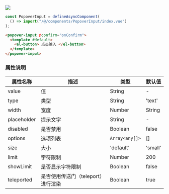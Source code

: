 
![](https://minio.pigx.top/oss/202306/1687530763.png)

```javascript
const PopoverInput = defineAsyncComponent(
  () => import("/@/components/PopoverInput/index.vue")
);
```

```html
<popover-input @confirm="onConfirm">
  <template #default>
    <el-button> 点击输入 </el-button>
  </template>
</popover-input>
```

### 属性说明
| 属性名称 | 描述 | 类型 | 默认值 |
| --- | --- | --- | --- |
| value | 值 | String | - |
| type | 类型 | String | 'text' |
| width | 宽度 | Number | String | '300px' |
| placeholder | 提示文字 | String | - |
| disabled | 是否禁用 | Boolean | false |
| options | 选项列表 | `Array<any[]>` | [] |
| size | 大小 | 'default' | 'small' | 'large' | 'default' |
| limit | 字符限制 | Number | 200 |
| showLimit | 是否显示字符限制 | Boolean | false |
| teleported | 是否使用传送门（teleport）进行渲染 | Boolean | true |


